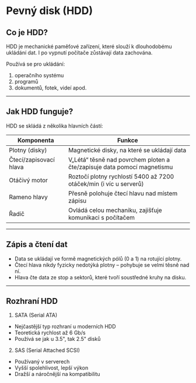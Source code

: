 # Pevný disk (HDD)

## Co je HDD?

HDD je mechanické paměťové zařízení, které slouží k dlouhodobému ukládání dat. I po vypnutí počítače zůstávají data zachována.

Používá se pro ukládání:

1. operačního systému
2. programů
3. dokumentů, fotek, videí apod.

****

## Jak HDD funguje?

HDD se skládá z několika hlavních částí:

| Komponenta         | Funkce                                                |
|------------------|------------------------------------------------------|
| Plotny (disky)         | 	Magnetické disky, na které se ukládají data                 |
| Čtecí/zapisovací hlava	     | V„Létá“ těsně nad povrchem ploten a čte/zapisuje data pomocí magnetismu                                   |
| Otáčivý motor | Roztočí plotny rychlostí 5400 až 7200 otáček/min (i víc u serverů)                        |
| Rameno hlavy           | Přesně polohuje čtecí hlavu nad místem zápisu                  |
| Řadič    | Ovládá celou mechaniku, zajišťuje komunikaci s počítačem |

****

## Zápis a čtení dat

- Data se ukládají ve formě magnetických pólů (0 a 1) na rotující plotny.
- Čtecí hlava nikdy fyzicky nedotýká plotny – pohybuje se velmi těsně nad ní.
- Hlava čte data ze stop a sektorů, které tvoří soustředné kruhy na disku.
****

## Rozhraní HDD

1. SATA (Serial ATA)

- Nejčastější typ rozhraní u moderních HDD
- Teoretická rychlost až 6 Gb/s
- Používá se jak u 3.5", tak 2.5" disků

2. SAS (Serial Attached SCSI)

- Používaný v serverech
- Vyšší spolehlivost, lepší výkon
- Dražší a náročnější na kompatibilitu
